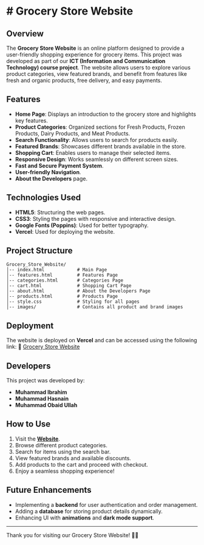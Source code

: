 # # Grocery Store Website

## Overview
The **Grocery Store Website** is an online platform designed to provide a user-friendly shopping experience for grocery items. This project was developed as part of our **ICT (Information and Communication Technology) course project**. The website allows users to explore various product categories, view featured brands, and benefit from features like fresh and organic products, free delivery, and easy payments.

## Features
- **Home Page**: Displays an introduction to the grocery store and highlights key features.
- **Product Categories**: Organized sections for Fresh Products, Frozen Products, Dairy Products, and Meat Products.
- **Search Functionality**: Allows users to search for products easily.
- **Featured Brands**: Showcases different brands available in the store.
- **Shopping Cart**: Enables users to manage their selected items.
- **Responsive Design**: Works seamlessly on different screen sizes.
- **Fast and Secure Payment System**.
- **User-friendly Navigation**.
- **About the Developers** page.

## Technologies Used
- **HTML5**: Structuring the web pages.
- **CSS3**: Styling the pages with responsive and interactive design.
- **Google Fonts (Poppins)**: Used for better typography.
- **Vercel**: Used for deploying the website.

## Project Structure
```
Grocery_Store_Website/
│-- index.html            # Main Page
│-- features.html         # Features Page
│-- categories.html       # Categories Page
│-- cart.html             # Shopping Cart Page
│-- about.html            # About the Developers Page
│-- products.html         # Products Page
│-- style.css             # Styling for all pages
│-- images/               # Contains all product and brand images
```

## Deployment
The website is deployed on **Vercel** and can be accessed using the following link:
🔗 [Grocery Store Website](https://grocerystorewebsite-olive.vercel.app/)

## Developers
This project was developed by:
- **Muhammad Ibrahim**
- **Muhammad Hasnain**
- **Muhammad Obaid Ullah**

## How to Use
1. Visit the **[Website](https://grocerystorewebsite-olive.vercel.app/)**.
2. Browse different product categories.
3. Search for items using the search bar.
4. View featured brands and available discounts.
5. Add products to the cart and proceed with checkout.
6. Enjoy a seamless shopping experience!

## Future Enhancements
- Implementing a **backend** for user authentication and order management.
- Adding a **database** for storing product details dynamically.
- Enhancing UI with **animations** and **dark mode support**.

---
Thank you for visiting our Grocery Store Website! 🛒🚀

